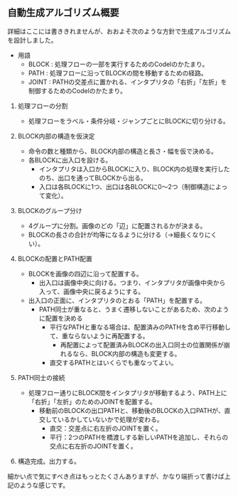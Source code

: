 ## 自動生成アルゴリズム概要

詳細はここには書ききれませんが、おおよそ次のような方針で生成アルゴリズムを設計しました。

+ 用語
  + BLOCK : 処理フローの一部を実行するためのCodelのかたまり。
  + PATH  : 処理フローに沿ってBLOCKの間を移動するための経路。
  + JOINT : PATHの交差点に置かれる、インタプリタの「右折」「左折」を制御するためのCodelのかたまり。
  

1. 処理フローの分割
    + 処理フローをラベル・条件分岐・ジャンプごとにBLOCKに切り分ける。
2. BLOCK内部の構造を仮決定
    + 命令の数と種類から、BLOCK内部の構造と長さ・幅を仮で決める。
    + 各BLOCKに出入口を設ける。
      + インタプリタは入口からBLOCKに入り、BLOCK内の処理を実行したのち、出口を通ってBLOCKから出る。
      + 入口は各BLOCKに1つ、出口は各BLOCKに0～2つ（制御構造によって変化）。


1. BLOCKのグループ分け
    + 4グループに分割。画像のどの「辺」に配置されるかが決まる。
    + BLOCKの長さの合計が均等になるように分ける（→細長くなりにくい）。

1. BLOCKの配置とPATH配置
    + BLOCKを画像の四辺に沿って配置する。
      + 出入口は画像中央に向ける。つまり、インタプリタが画像中央から入って、画像中央に戻るようにする。
    + 出入口の正面に、インタプリタのとおる「PATH」を配置する。
      + PATH同士が重なると、うまく遷移しないことがあるため、次のように配置を決める
        + 平行なPATHと重なる場合は、配置済みのPATHを含め平行移動して、重ならないように再配置する。
          + 再配置によって配置済みBLOCKの出入口同士の位置関係が崩れるなら、BLOCK内部の構造も変更する。
        + 直交するPATHとはいくらでも重なってよい。



1. PATH同士の接続
    + 処理フロー通りにBLOCK間をインタプリタが移動するよう、PATH上に「右折」「左折」のためのJOINTを配置する。
      + 移動前のBLOCKの出口PATHと、移動後のBLOCKの入口PATHが、直交しているかしていないかで処理が変わる。
        + 直交：交差点に右左折のJOINTを置く。
        + 平行：2つのPATHを橋渡しする新しいPATHを追加し、それらの交点に右左折のJOINTを置く。


1. 構造完成。出力する。





細かい点で気にすべき点はもっとたくさんありますが、かなり端折って書けば上記のような感じです。



